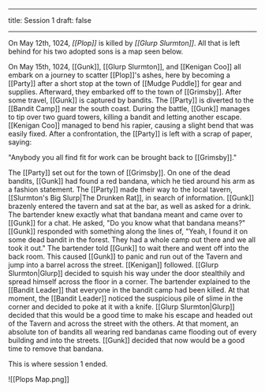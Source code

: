 
---
title: Session 1
draft: false

---


On May 12th, 1024, _[[Plop]]_ is killed by _[[Glurp Slurmton]]_. All that is left behind for his two adopted sons is a map seen below.

On May 15th, 1024, [[Gunk]], [[Glurp Slurmton]], and [[Kenigan Coo]] all embark on a journey to scatter [[Plop]]'s ashes, here by becoming a [[Party]] after a short stop at the town of [[Mudge Puddle]] for gear and supplies. Afterward, they embarked off to the town of [[Grimsby]]. After some travel, [[Gunk]] is captured by bandits. The [[Party]] is diverted to the [[Bandit Camp]] near the south coast. During the battle, [[Gunk]] manages to tip over two guard towers, killing a bandit and letting another escape. [[Kenigan Coo]] managed to bend his rapier, causing a slight bend that was easily fixed. After a confrontation, the [[Party]] is left with a scrap of paper, saying:

"Anybody you all find fit for work can be brought back to [[Grimsby]]."

The [[Party]] set out for the town of [[Grimsby]]. On one of the dead bandits, [[Gunk]] had found a red bandana, which he tied around his arm as a fashion statement. The [[Party]] made their way to the local tavern, [[Slurmton's Big Slurp|The Drunken Rat]], in search of information. [[Gunk]] brazenly entered the tavern and sat at the bar, as well as asked for a drink. The bartender knew exactly what that bandana meant and came over to [[Gunk]] for a chat. He asked, "Do you know what that bandana means?" [[Gunk]] responded with something along the lines of, "Yeah, I found it on some dead bandit in the forest. They had a whole camp out there and we all took it out." The bartender told [[Gunk]] to wait there and went off into the back room. This caused [[Gunk]] to panic and run out of the Tavern and jump into a barrel across the street. [[Kenigan]] followed. [[Glurp Slurmton|Glurp]] decided to squish his way under the door stealthily and spread himself across the floor in a corner. The bartender explained to the [[Bandit Leader]] that everyone in the bandit camp had been killed. At that moment, the [[Bandit Leader]] noticed the suspicious pile of slime in the corner and decided to poke at it with a knife. [[Glurp Slurmton|Glurp]] decided that this would be a good time to make his escape and headed out of the Tavern and across the street with the others. At that moment, an absolute ton of bandits all wearing red bandanas came flooding out of every building and into the streets. [[Gunk]] decided that now would be a good time to remove that bandana.

This is where session 1 ended.

![[Plops Map.png]]
